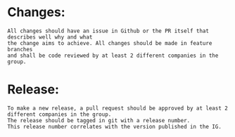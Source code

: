 # Changes:

    All changes should have an issue in Github or the PR itself that describes well why and what 
    the change aims to achieve. All changes should be made in feature branches  
    and shall be code reviewed by at least 2 different companies in the group.

# Release:
    To make a new release, a pull request should be approved by at least 2 
    different companies in the group. 
    The release should be tagged in git with a release number. 
    This release number correlates with the version published in the IG.
